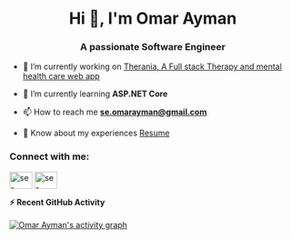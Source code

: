 <h1 align="center">Hi 👋, I'm Omar Ayman</h1>
<h3 align="center">A passionate Software Engineer</h3>

- 🔭 I’m currently working on [Therania, A Full stack Therapy and mental health care web app](https://github.com/se-omarayman/Therania)

- 🌱 I’m currently learning **ASP.NET Core**

- 📫 How to reach me **se.omarayman@gmail.com**

- 📄 Know about my experiences [Resume](https://drive.google.com/file/d/1ki6nNHxq9d_bAOiP63uVn9Ieu8cWV08k/view?usp=sharing)

<h3 align="left">Connect with me:</h3>
<p align="left">
<a href="https://linkedin.com/in/se-omarayman" target="blank"><img align="center" src="https://raw.githubusercontent.com/rahuldkjain/github-profile-readme-generator/master/src/images/icons/Social/linked-in-alt.svg" alt="se-omarayman" height="30" width="40" /></a>
<a href="https://www.leetcode.com/se-omarayman" target="blank"><img align="center" src="https://raw.githubusercontent.com/rahuldkjain/github-profile-readme-generator/master/src/images/icons/Social/leet-code.svg" alt="se-omarayman" height="30" width="40" /></a>
</p>

 <summary><b>⚡ Recent GitHub Activity</b></summary>
  <br/>
<a href="https://github.com/se-omarayman"> <img alt="Omar Ayman's activity graph" src="https://activity-graph.herokuapp.com/graph?username=se-omarayman&theme=react-dark"></a>
<br/>

